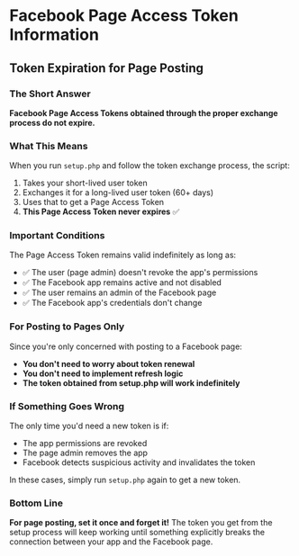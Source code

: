 # Facebook Page Access Token Information

## Token Expiration for Page Posting

### The Short Answer
**Facebook Page Access Tokens obtained through the proper exchange process do not expire.**

### What This Means
When you run `setup.php` and follow the token exchange process, the script:
1. Takes your short-lived user token
2. Exchanges it for a long-lived user token (60+ days)
3. Uses that to get a Page Access Token
4. **This Page Access Token never expires** ✅

### Important Conditions
The Page Access Token remains valid indefinitely as long as:
- ✅ The user (page admin) doesn't revoke the app's permissions
- ✅ The Facebook app remains active and not disabled
- ✅ The user remains an admin of the Facebook page
- ✅ The Facebook app's credentials don't change

### For Posting to Pages Only
Since you're only concerned with posting to a Facebook page:
- **You don't need to worry about token renewal**
- **You don't need to implement refresh logic**
- **The token obtained from setup.php will work indefinitely**

### If Something Goes Wrong
The only time you'd need a new token is if:
- The app permissions are revoked
- The page admin removes the app
- Facebook detects suspicious activity and invalidates the token

In these cases, simply run `setup.php` again to get a new token.

### Bottom Line
**For page posting, set it once and forget it!** The token you get from the setup process will keep working until something explicitly breaks the connection between your app and the Facebook page.